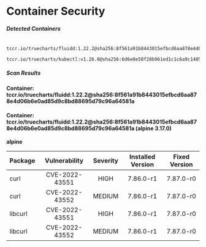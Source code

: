 # Container Security

##### Detected Containers

          tccr.io/truecharts/fluidd:1.22.2@sha256:8f561a91b8443015efbcd6aa878e4d06b6e0ad85d9c8bd88695d79c96a64581a
          tccr.io/truecharts/kubectl:v1.26.0@sha256:6d6e0e50f28b961ed1c1c6a9c140553238641591fbdc9ac7c1a348636f78c552

##### Scan Results

**Container: tccr.io/truecharts/fluidd:1.22.2@sha256:8f561a91b8443015efbcd6aa878e4d06b6e0ad85d9c8bd88695d79c96a64581a**

#### Container: tccr.io/truecharts/fluidd:1.22.2@sha256:8f561a91b8443015efbcd6aa878e4d06b6e0ad85d9c8bd88695d79c96a64581a (alpine 3.17.0)
    

**alpine**

      
| Package         |    Vulnerability   |   Severity  |  Installed Version | Fixed Version |
|:----------------|:------------------:|:-----------:|:------------------:|:-------------:|
| curl         |    CVE-2022-43551   |   HIGH  |  7.86.0-r1 | 7.87.0-r0 |
| curl         |    CVE-2022-43552   |   MEDIUM  |  7.86.0-r1 | 7.87.0-r0 |
| libcurl         |    CVE-2022-43551   |   HIGH  |  7.86.0-r1 | 7.87.0-r0 |
| libcurl         |    CVE-2022-43552   |   MEDIUM  |  7.86.0-r1 | 7.87.0-r0 |

